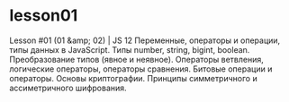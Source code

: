 # lesson01
Lesson #01 (01 &amp;amp; 02) | JS 12 Переменные, операторы и операции, типы данных в JavaScript. Типы number, string, bigint, boolean. Преобразование типов (явное и неявное). Операторы ветвления, логические операторы, операторы сравнения. Битовые операции и операторы. Основы криптографии. Принципы симметричного и ассиметричного шифрования.
